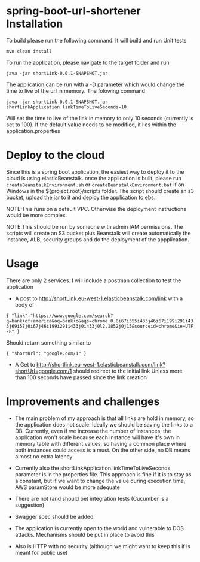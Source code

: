 # spring-boot-url-shortener Installation
To build please run the following command. It will build and run Unit tests

`mvn clean install`

To run the application, please navigate to the target folder and run

`java -jar shortLink-0.0.1-SNAPSHOT.jar`

The application can be run with a -D parameter which would change the time to live of the url in memory. The folowing command

`java -jar shortLink-0.0.1-SNAPSHOT.jar --shortLinkApplication.linkTimeToLiveSeconds=10` 

Will set the time to live of the link in memory to only 10 seconds (currently is set to 100). If the default value needs to be modified, it lies within the application.properties

# Deploy to the cloud
Since this is a spring boot application, the easiest way to deploy it to the cloud is using elasticBeanstalk.
once the application is built, please run 
`createBeanstalkEnvironment.sh` or `createBeanstalkEnvironment.bat` if on Windows
in the ${project.root}/scripts folder. The script should create an s3 bucket, upload the jar to it and deploy the application to ebs.

NOTE:This runs on a default VPC. Otherwise the deployment instructions would be more complex.

NOTE:This should be run by someone with admin IAM permissions. The scripts will create an S3 bucket plus 
Beanstalk will create automatically the instance, ALB, security groups and do the deployment of the appplication.

# Usage
There are only 2 services. I will include a postman collection to test the application
- A post to http://shortLink.eu-west-1.elasticbeanstalk.com/link with a body of 

`{
     "link":"https://www.google.com/search?q=bank+of+america&oq=bank+o&aqs=chrome.0.0i67i355i433j46i67i199i291i433j69i57j0i67j46i199i291i433j0i433j0l2.1852j0j15&sourceid=chrome&ie=UTF-8"
 }`
 
 Should return something similar to
 
 `{
      "shortUrl": "google.com/1"
  }`
- A Get to http://shortlink.eu-west-1.elasticbeanstalk.com/link?shortUrl=google.com/1 should redirect to the initial link
Unless more than 100 seconds have passed since the link creation


# Improvements and challenges
-   The main problem of my approach is that all links are hold in memory, so the application does not scale. Ideally we should be saving the links to a DB.
Currently, even if we increase the number of instances, the application won't scale because each instance will have it's own in memory table with different values,
so having a common place where both instances could access is a must. On the other side, no DB means almost no extra latency

-   Currently also the shortLinkApplication.linkTimeToLiveSeconds parameter is in the properties file. This approach is fine if it is to stay as a constant, but if we want
to change the value during execution time, AWS paramStore would be more adequate

-   There are not (and should be) integration tests (Cucumber is a suggestion)
-   Swagger spec should be added
-   The application is currently open to the world and vulnerable to DOS attacks. Mechanisms should be put in place to avoid this
-   Also is HTTP with no security (although we might want to keep this if is meant for public use) 